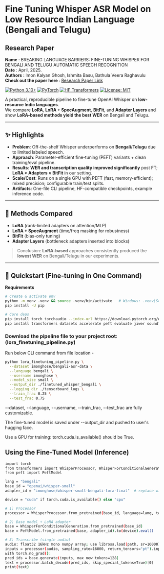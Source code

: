 # Fine Tuning Whisper ASR Model on Low Resource Indian Language (Bengali and Telugu)

## Research Paper<br>
**Name** : BREAKING LANGUAGE BARRIERS: FINE-TUNING WHISPER FOR BENGALI AND TELUGU AUTOMATIC SPEECH RECOGNITION<br>
**Date** : April, 2025.<br>
**Authors** : Imon Kalyan Ghosh, Ishmita Basu, Bathula Veera Raghavulu<br>
**Check out the paper here** : [Research Paper Link](paper/Research_Paper.pdf)

[![Python 3.10+](https://img.shields.io/badge/Python-3.10+-blue.svg)]()
[![PyTorch](https://img.shields.io/badge/PyTorch-2.x-red.svg)]()
[![HF Transformers](https://img.shields.io/badge/HuggingFace-Transformers-yellow.svg)]()
[![License: MIT](https://img.shields.io/badge/License-MIT-green.svg)]()

A practical, reproducible pipeline to fine-tune OpenAI Whisper on **low-resource Indic languages**.  
We compare **LoRA**, **LoRA + SpecAugment**, **BitFit**, and **Adapter Layers** and show **LoRA-based methods yield the best WER** on Bengali and Telugu.

---

## ✨ Highlights
- **Problem**: Off-the-shelf Whisper underperforms on **Bengali**/**Telugu** due to limited labeled speech.
- **Approach**: Parameter-efficient fine-tuning (PEFT) variants + clean training/eval pipeline.
- **Results**: **WER and transcription quality improved significantly** post FT; **LoRA > Adapters ≈ BitFit** in our setting.
- **Scale/Cost**: Runs on a single GPU with PEFT (fast, memory-efficient); mixed precision; configurable train/test splits.
- **Artifacts**: One-file CLI pipeline, HF-compatible checkpoints, example inference code.

---

## 🧠 Methods Compared
- **LoRA** (rank-limited adapters on attention/MLP)
- **LoRA + SpecAugment** (time/freq masking for robustness)
- **BitFit** (bias-only tuning)
- **Adapter Layers** (bottleneck adapters inserted into blocks)

> Conclusion: **LoRA-based** approaches consistently produced the **lowest WER** on Bengali/Telugu in our experiments.

---

## 🚀 Quickstart (Fine-tuning in One Command)
**Requirements**
```bash
# Create & activate env
python -m venv .venv && source .venv/bin/activate   # Windows: .venv\Scripts\activate
pip install -U pip

# Core deps
pip install torch torchaudio --index-url https://download.pytorch.org/whl/cu121   # pick CUDA/CPU as needed
pip install transformers datasets accelerate peft evaluate jiwer soundfile librosa tensorboard
```


### Download the pipeline file to your project root: (lora_finetuning_pipeline.py)

Run below CLI command from file location -

```bash
python lora_finetuning_pipeline.py \
  --dataset imonghose/bengali-asr-data \
  --language bengali \
  --username imonghose \
  --model_size small \
  --output_dir ./finetuned_whisper_bengali \
  --logging_dir ./tensorboard_logs \
  --train_frac 0.25 \
  --test_frac 0.75
```

--dataset, --language, --username, --train_frac, --test_frac are fully customizable.

The fine-tuned model is saved under --output_dir and pushed to user's hugging face.

Use a GPU for training: torch.cuda.is_available() should be True.


## Using the Fine-Tuned Model (Inference)

```bash
import torch
from transformers import WhisperProcessor, WhisperForConditionalGeneration
from peft import PeftModel

lang = "bengali"
base_id = "openai/whisper-small"
adapter_id = "imonghose/whisper-small-bengali-lora-final"  # replace with your HF repo or local path

device = "cuda" if torch.cuda.is_available() else "cpu"

# 1) Processor
processor = WhisperProcessor.from_pretrained(base_id, language=lang, task="transcribe")

# 2) Base model + LoRA adapter
base = WhisperForConditionalGeneration.from_pretrained(base_id)
base = PeftModel.from_pretrained(base, adapter_id).to(device).eval()

# 3) Transcribe (single audio)
audio: float32 16kHz mono numpy array; use librosa.load(path, sr=16000)
inputs = processor(audio, sampling_rate=16000, return_tensors="pt").input_features.to(device)
with torch.no_grad():
pred_ids = base.generate(inputs, max_new_tokens=128)
text = processor.batch_decode(pred_ids, skip_special_tokens=True)[0]
print(text)
```

